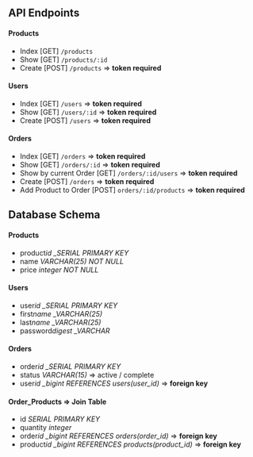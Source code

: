 ## API Endpoints

#### Products

- Index [GET] `/products`
- Show [GET] `/products/:id`
- Create [POST] `/products` => **token required**

#### Users

- Index [GET] `/users` => **token required**
- Show [GET] `/users/:id` => **token required**
- Create [POST] `/users` => **token required**

#### Orders

- Index [GET] `/orders` => **token required**
- Show [GET] `/orders/:id` => **token required**
- Show by current Order [GET] `/orders/:id/users` => **token required**
- Create [POST] `/orders` => **token required**
- Add Product to Order [POST] `orders/:id/products` => **token required**

## Database Schema

#### Products

- product*id \_SERIAL PRIMARY KEY*
- name _VARCHAR(25) NOT NULL_
- price _integer NOT NULL_

#### Users

- user*id \_SERIAL PRIMARY KEY*
- first*name \_VARCHAR(25)*
- last*name \_VARCHAR(25)*
- password*digest \_VARCHAR*

#### Orders

- order*id \_SERIAL PRIMARY KEY*
- status _VARCHAR(15)_ => active / complete
- user*id \_bigint REFERENCES users(user_id)* => **foreign key**

#### Order_Products => Join Table

- id _SERIAL PRIMARY KEY_
- quantity _integer_
- order*id \_bigint REFERENCES orders(order_id)* => **foreign key**
- product*id \_bigint REFERENCES products(product_id)* => **foreign key**
